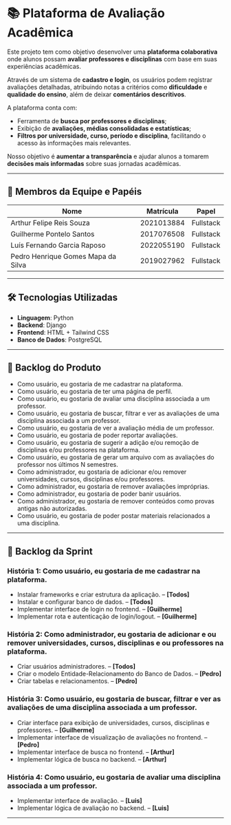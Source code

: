 # 📚 Plataforma de Avaliação Acadêmica

Este projeto tem como objetivo desenvolver uma **plataforma colaborativa** onde alunos possam **avaliar professores e disciplinas** com base em suas experiências acadêmicas.

Através de um sistema de **cadastro e login**, os usuários podem registrar avaliações detalhadas, atribuindo notas a critérios como **dificuldade** e **qualidade do ensino**, além de deixar **comentários descritivos**.

A plataforma conta com:
- Ferramenta de **busca por professores e disciplinas**;
- Exibição de **avaliações, médias consolidadas e estatísticas**;
- **Filtros por universidade, curso, período e disciplina**, facilitando o acesso às informações mais relevantes.

Nosso objetivo é **aumentar a transparência** e ajudar alunos a tomarem **decisões mais informadas** sobre suas jornadas acadêmicas.

---

## 👥 Membros da Equipe e Papéis

| Nome | Matrícula | Papel |
|------|-----------|--------|
| Arthur Felipe Reis Souza | 2021013884 | Fullstack |
| Guilherme Pontelo Santos | 2017076508 | Fullstack |
| Luís Fernando Garcia Raposo | 2022055190 | Fullstack |
| Pedro Henrique Gomes Mapa da Silva | 2019027962 | Fullstack |

---

## 🛠️ Tecnologias Utilizadas

- **Linguagem**: Python  
- **Backend**: Django  
- **Frontend**: HTML + Tailwind CSS  
- **Banco de Dados**: PostgreSQL

---

## 📌 Backlog do Produto

- Como usuário, eu gostaria de me cadastrar na plataforma.
- Como usuário, eu gostaria de ter uma página de perfil.
- Como usuário, eu gostaria de avaliar uma disciplina associada a um professor.
- Como usuário, eu gostaria de buscar, filtrar e ver as avaliações de uma disciplina associada a um professor.
- Como usuário, eu gostaria de ver a avaliação média de um professor.
- Como usuário, eu gostaria de poder reportar avaliações.
- Como usuário, eu gostaria de sugerir a adição e/ou remoção de disciplinas e/ou professores na plataforma.
- Como usuário, eu gostaria de gerar um arquivo com as avaliações do professor nos últimos N semestres.
- Como administrador, eu gostaria de adicionar e/ou remover universidades, cursos, disciplinas e/ou professores.
- Como administrador, eu gostaria de remover avaliações impróprias.
- Como administrador, eu gostaria de poder banir usuários.
- Como administrador, eu gostaria de remover conteúdos como provas antigas não autorizadas.
- Como usuário, eu gostaria de poder postar materiais relacionados a uma disciplina.

---

## 📆 Backlog da Sprint

### História 1: Como usuário, eu gostaria de me cadastrar na plataforma.
- Instalar frameworks e criar estrutura da aplicação. – **[Todos]**
- Instalar e configurar banco de dados. – **[Todos]**
- Implementar interface de login no frontend. – **[Guilherme]**
- Implementar rota e autenticação de login/logout. – **[Guilherme]**

### História 2: Como administrador, eu gostaria de adicionar e ou remover universidades, cursos, disciplinas e ou professores na plataforma.
- Criar usuários administradores. – **[Todos]**
- Criar o modelo Entidade-Relacionamento do Banco de Dados. – **[Pedro]**
- Criar tabelas e relacionamentos. – **[Pedro]**

### História 3: Como usuário, eu gostaria de buscar, filtrar e ver as avaliações de uma disciplina associada a um professor.
- Criar interface para exibição de universidades, cursos, disciplinas e professores. – **[Guilherme]**
- Implementar interface de visualização de avaliações no frontend. – **[Pedro]**
- Implementar interface de busca no frontend. – **[Arthur]**
- Implementar lógica de busca no backend. – **[Arthur]**

### História 4: Como usuário, eu gostaria de avaliar uma disciplina associada a um professor.
- Implementar interface de avaliação. – **[Luis]**
- Implementar lógica de avaliação no backend. – **[Luis]**

---
